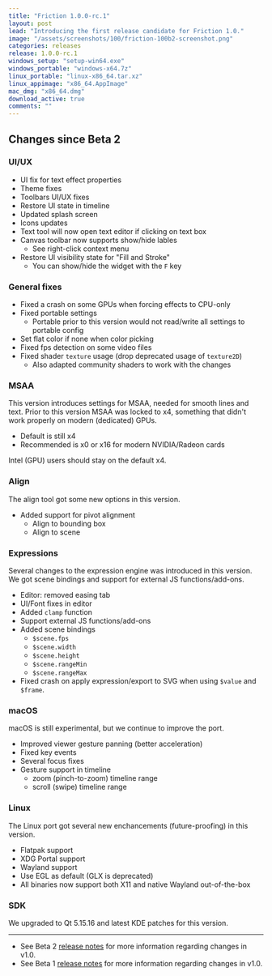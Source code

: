 ```yaml
---
title: "Friction 1.0.0-rc.1"
layout: post
lead: "Introducing the first release candidate for Friction 1.0."
image: "/assets/screenshots/100/friction-100b2-screenshot.png"
categories: releases
release: 1.0.0-rc.1
windows_setup: "setup-win64.exe"
windows_portable: "windows-x64.7z"
linux_portable: "linux-x86_64.tar.xz"
linux_appimage: "x86_64.AppImage"
mac_dmg: "x86_64.dmg"
download_active: true
comments: ""
---
```


## Changes since Beta 2

### UI/UX

* UI fix for text effect properties
* Theme fixes
* Toolbars UI/UX fixes
* Restore UI state in timeline
* Updated splash screen
* Icons updates
* Text tool will now open text editor if clicking on text box
* Canvas toolbar now supports show/hide lables
  * See right-click context menu
* Restore UI visibility state for "Fill and Stroke"
  * You can show/hide the widget with the `F` key

### General fixes

* Fixed a crash on some GPUs when forcing effects to CPU-only
* Fixed portable settings
  * Portable prior to this version would not read/write all settings to portable config
* Set flat color if none when color picking
* Fixed fps detection on some video files
* Fixed shader `texture` usage (drop deprecated usage of `texture2D`)
  * Also adapted community shaders to work with the changes

### MSAA

This version introduces settings for MSAA, needed for smooth lines and text. Prior to this version MSAA was locked to x4, something that didn't work properly on modern (dedicated) GPUs.

* Default is still x4
* Recommended is x0 or x16 for modern NVIDIA/Radeon cards

Intel (GPU) users should stay on the default x4.

### Align

The align tool got some new options in this version.

* Added support for pivot alignment
  * Align to bounding box
  * Align to scene

### Expressions

Several changes to the expression engine was introduced in this version. We got scene bindings and support for external JS functions/add-ons.

* Editor: removed easing tab
* UI/Font fixes in editor
* Added `clamp` function
* Support external JS functions/add-ons
* Added scene bindings
  * `$scene.fps`
  * `$scene.width`
  * `$scene.height`
  * `$scene.rangeMin`
  * `$scene.rangeMax`
* Fixed crash on apply expression/export to SVG when using `$value` and `$frame`.

### macOS

macOS is still experimental, but we continue to improve the port.

* Improved viewer gesture panning (better acceleration)
* Fixed key events
* Several focus fixes
* Gesture support in timeline
  * zoom (pinch-to-zoom) timeline range
  * scroll (swipe) timeline range

### Linux

The Linux port got several new enchancements (future-proofing) in this version.

* Flatpak support
* XDG Portal support
* Wayland support
* Use EGL as default (GLX is deprecated)
* All binaries now support both X11 and native Wayland out-of-the-box

### SDK

We upgraded to Qt 5.15.16 and latest KDE patches for this version.


---

* See Beta 2 [release notes](https://friction.graphics/releases/friction-100-beta2.html) for more information regarding changes in v1.0.
* See Beta 1 [release notes](https://friction.graphics/releases/friction-100-beta1.html) for more information regarding changes in v1.0.
